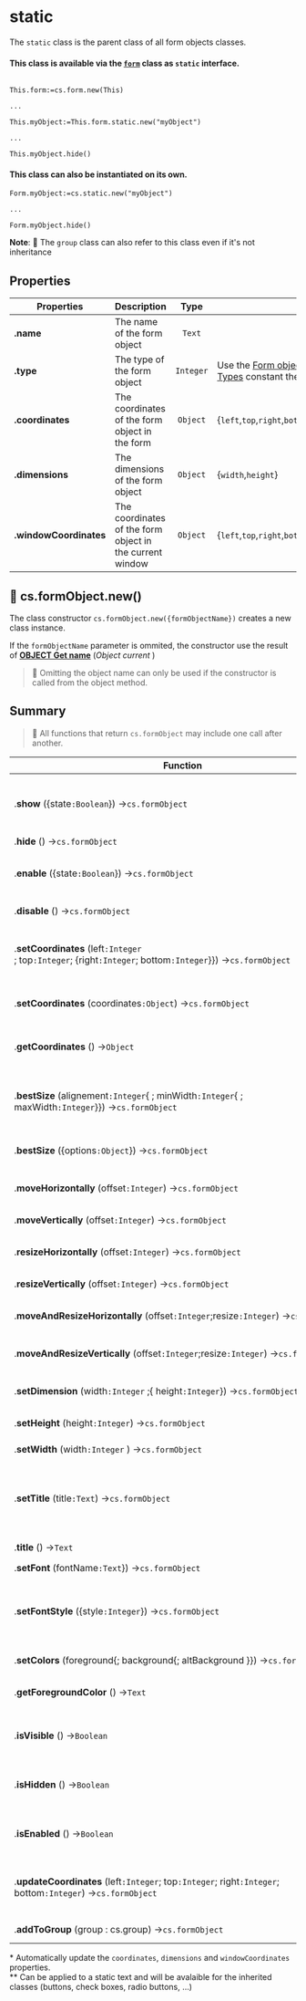 # static

The `static` class is the parent class of all form objects classes.

#### This class is available via the [`form`](form.md#objects) class as `static` interface.

```4d

This.form:=cs.form.new(This)

...

This.myObject:=This.form.static.new("myObject")

...

This.myObject.hide()

```

#### This class can also be instantiated on its own.

```4d
Form.myObject:=cs.static.new("myObject")

...

Form.myObject.hide()

```

**Note**: 📌 The `group` class can also refer to this class even if it's not inheritance
	
## Properties

|Properties|Description|Type||
|----------|-----------|:--:|-------|
|**.name** | The name of the form object| `Text`
|**.type** | The type of the form object| `Integer` | Use the [Form object Types](https://doc.4d.com/4Dv18R6/4D/18-R6/Form-Object-Types.302-5199153.en.html) constant theme
|**.coordinates** | The coordinates of the form object in the form| `Object` |{`left`,`top`,`right`,`bottom`}|
|**.dimensions** | The dimensions of the form object| `Object` |{`width`,`height`}|
|**.windowCoordinates** | The coordinates of the form object in the current window| `Object` |{`left`,`top`,`right`,`bottom`}|

## 🔸 cs.formObject.new()

The class constructor `cs.formObject.new({formObjectName})` creates a new class instance.

If the `formObjectName` parameter is ommited, the constructor use the result of **[OBJECT Get name](https://doc.4d.com/4Dv19/4D/19/OBJECT-Get-name.301-5392401.en.html)** (_Object current_ )
> 📌 Omitting the object name can only be used if the constructor is called from the object method.

## Summary

> 📌 All functions that return `cs.formObject` may include one call after another. 

| Function | Action |
| -------- | ------ |  
|.**show** ({state`:Boolean`}) →`cs.formObject` | To make the object visible (no parameter) or invisible (`state` = **False**) | 
|.**hide** () →`cs.formObject` | To hide the object |
|.**enable** ({state`:Boolean`}) →`cs.formObject` | To enable (no parameter) or disable (`state` = **False**) the object |
|.**disable** () →`cs.formObject` | To disable the object |
|.**setCoordinates** (left`:Integer `; top`:Integer`; {right`:Integer`; bottom`:Integer`}}) →`cs.formObject` | To modifies the coordinates and, optionally, the size of the object \* |
|.**setCoordinates** (coordinates`:Object`) →`cs.formObject` | "left", "top"{, "right", "bottom"}\*|
|.**getCoordinates** () →`Object` | Returns the updated coordinates object\* |
|.**bestSize** (alignement`:Integer`{ ; minWidth`:Integer`{ ; maxWidth`:Integer`}}) →`cs.formObject` | Set the size of the object to its best size according to its content (e.g. a localized string) \* |
|.**bestSize** ({options`:Object`}) →`cs.formObject` |{"alignement"}{, "minWidth"}{, "maxWidth"}\*  |
|.**moveHorizontally** (offset`:Integer`) →`cs.formObject` | To move the object horizontally \*  |
|.**moveVertically** (offset`:Integer`) →`cs.formObject` | To move the object vertically \*  |
|.**resizeHorizontally** (offset`:Integer`) →`cs.formObject` | To resize the object horizontally \*  |
|.**resizeVertically** (offset`:Integer`) →`cs.formObject` | To resize the object vertically \*  |
|.**moveAndResizeHorizontally** (offset`:Integer`;resize`:Integer`) →`cs.formObject` | To move and resize the object horizontally \*  |
|.**moveAndResizeVertically** (offset`:Integer`;resize`:Integer`) →`cs.formObject` | To move and resize the object vertically \*  |
|.**setDimension** (width`:Integer` ;{ height`:Integer`}) →`cs.formObject` | To modify the object width & height \*  |
|.**setHeight** (height`:Integer`) →`cs.formObject` | To modify the object height \*  |
|.**setWidth** (width`:Integer` ) →`cs.formObject` | To modify the object width \*  |
|.**setTitle** (title`:Text`) →`cs.formObject` | To change the title of the object (if the title is a `resname`, the localization is performed) \** |
|.**title** () →`Text` | Returns the title of the object \** |
|.**setFont** (fontName`:Text`}) →`cs.formObject` | To set the font|
|.**setFontStyle** ({style`:Integer`}) →`cs.formObject` | To set the style of the title (use the 4D constants _Bold_, _Italic_, _Plain_, _Underline_) Default = _Plain_ \** |
|.**setColors** (foreground{; background{; altBackground }}) →`cs.formObject` | To set the object color(s)  |
|.**getForegroundColor** () →`Text` | To get the foreground color of the object |
|.**isVisible** () →`Boolean` | Returns **True** if the object is visible and **False** otherwise |
|.**isHidden** () →`Boolean` | Returns **False** if the object is not visible and **False** otherwise |
|.**isEnabled** () →`Boolean` | Returns **True** if the object is enabled and **False** otherwise |
|.**updateCoordinates** (left`:Integer`; top`:Integer`; right`:Integer`; bottom`:Integer`)   →`cs.formObject` | To update `coordinates`, `dimensions` and `windowCoordinates` properties |
|.**addToGroup** (group : cs.group) →`cs.formObject` | Adds the current widget to a [**`group`**](group.md) |
    
\* Automatically update the `coordinates`, `dimensions` and `windowCoordinates` properties.    
\** Can be applied to a static text and will be avalaible for the inherited classes (buttons, check boxes, radio buttons, …)
